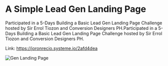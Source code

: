 # A Simple Lead Gen Landing Page
Participated in a 5-Days Building a Basic Lead Gen Landing Page Challenge hosted by Sir Errol Tiozon and Conversion Designers PH.Participated in a 5-Days Building a Basic Lead Gen Landing Page Challenge hosted by Sir Errol Tiozon and Conversion Designers PH.

Link: https://joronrecio.systeme.io/2afd4dea

![Gen Landing Page](https://github.com/Joronski/My-Portfoliio/assets/91183608/aa689cb2-5407-45ea-aa9c-bdaeeeb01818)

